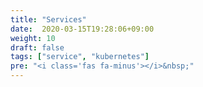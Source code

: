 ```yaml
---
title: "Services"
date:  2020-03-15T19:28:06+09:00
weight: 10
draft: false
tags: ["service", "kubernetes"]
pre: "<i class='fas fa-minus'></i>&nbsp;"
---
```


